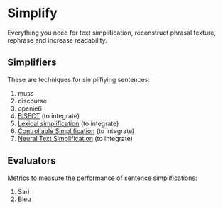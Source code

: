 # Simplify

Everything you need for text simplification, reconstruct phrasal texture, rephrase and increase readability.



## Simplifiers 

These are techniques for simplifiying sentences:

1. muss
2. discourse
3. openie6
4. [BiSECT](https://github.com/mounicam/BiSECT) (to integrate)
5. [Lexical simplification](https://github.com/mounicam/lexical_simplification) (to integrate)  
6. [Controllable Simplification](https://github.com/mounicam/controllable_simplification) (to integrate)
7. [Neural Text Simplification](https://github.com/senisioi/NeuralTextSimplification) (to integrate)


## Evaluators

Metrics to measure the performance of sentence simplifications:

1. Sari
2. Bleu
